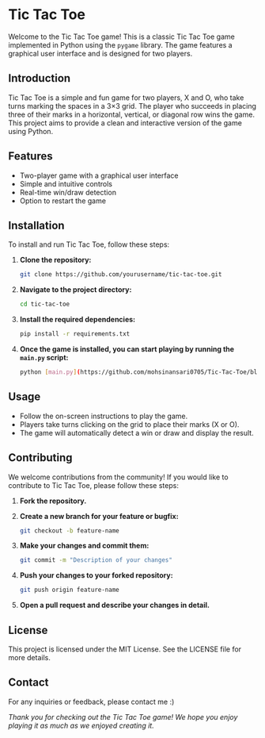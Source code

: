 # Tic Tac Toe

Welcome to the Tic Tac Toe game! This is a classic Tic Tac Toe game implemented in Python using the `pygame` library. The game features a graphical user interface and is designed for two players.

## Introduction

Tic Tac Toe is a simple and fun game for two players, X and O, who take turns marking the spaces in a 3×3 grid. The player who succeeds in placing three of their marks in a horizontal, vertical, or diagonal row wins the game. This project aims to provide a clean and interactive version of the game using Python.

## Features

- Two-player game with a graphical user interface
- Simple and intuitive controls
- Real-time win/draw detection
- Option to restart the game

## Installation

To install and run Tic Tac Toe, follow these steps:

1. **Clone the repository:**
    ```sh
    git clone https://github.com/yourusername/tic-tac-toe.git
    ```
2. **Navigate to the project directory:**
    ```sh
    cd tic-tac-toe
    ```
3. **Install the required dependencies:**
    ```sh
    pip install -r requirements.txt
    ```
4. **Once the game is installed, you can start playing by running the `main.py` script:**
    ```sh
    python [main.py](https://github.com/mohsinansari0705/Tic-Tac-Toe/blob/main/main.py)
    ```

## Usage

- Follow the on-screen instructions to play the game.
- Players take turns clicking on the grid to place their marks (X or O).
- The game will automatically detect a win or draw and display the result.

## Contributing

We welcome contributions from the community! If you would like to contribute to Tic Tac Toe, please follow these steps:

1. **Fork the repository.**

2. **Create a new branch for your feature or bugfix:**
    ```sh
    git checkout -b feature-name
    ```

3. **Make your changes and commit them:**
    ```sh
    git commit -m "Description of your changes"
    ```

4. **Push your changes to your forked repository:**
    ```sh
    git push origin feature-name
    ```

5. **Open a pull request and describe your changes in detail.**

## License
This project is licensed under the MIT License. See the LICENSE file for more details.

## Contact
For any inquiries or feedback, please contact me :)

*Thank you for checking out the Tic Tac Toe game! We hope you enjoy playing it as much as we enjoyed creating it.*
